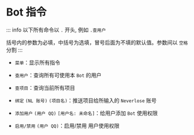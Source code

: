 # Bot 指令

::: info
以下所有命令以 `.` 开头, 例如 `.查用户`

括号内的参数为必填，中括号为选填，冒号后面为不填的默认值。参数间以 `空格` 分割
:::

- `菜单`：显示所有指令
- `查用户`：查询所有可使用本 `Bot` 的用户
- `查项目`：查询当前所有项目
- `绑定` `(NL 账号)` `(项目名)`：推送项目给所输入的 `Neverlose` 账号
- `添加用户` `(用户 QQ)` `[用户名: 未命名]`：给用户添加 `Bot` 使用权限 <Badge type="danger" text="超管权限" />

- `启用/禁用` `(用户 QQ)`：启用/禁用 用户使用权限 <Badge type="danger" text="超管权限" />
